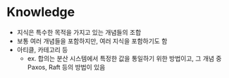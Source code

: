 # Knowledge
- 지식은 특수한 목적을 가지고 있는 개념들의 조합
- 보통 여러 개념들을 포함하지만, 여러 지식을 포함하기도 함
- 아티클, 카테고리 등
	- ex. 합의는 분산 시스템에서 특정한 값을 통일하기 위한 방법이고, 그 개념 중 Paxos, Raft 등의 방법이 있음